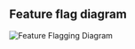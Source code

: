 ## Feature flag diagram
![Feature Flagging Diagram](https://user-images.githubusercontent.com/92291258/201641011-c58c3271-1f14-4a2e-af2a-3f5843458748.png)

